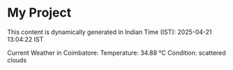 # My Project

This content is dynamically generated in Indian Time (IST): 2025-04-21 13:04:22 IST


Current Weather in Coimbatore:
Temperature: 34.88 °C
Condition: scattered clouds
